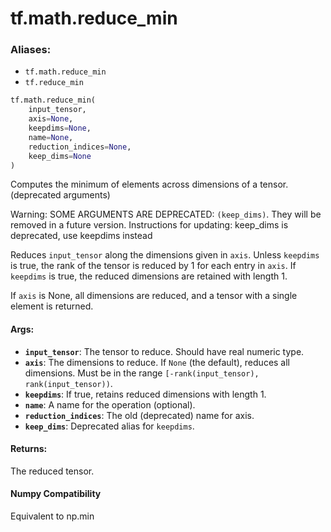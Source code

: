 <div itemscope itemtype="http://developers.google.com/ReferenceObject">
<meta itemprop="name" content="tf.math.reduce_min" />
<meta itemprop="path" content="Stable" />
</div>

# tf.math.reduce_min

### Aliases:

* `tf.math.reduce_min`
* `tf.reduce_min`

``` python
tf.math.reduce_min(
    input_tensor,
    axis=None,
    keepdims=None,
    name=None,
    reduction_indices=None,
    keep_dims=None
)
```

Computes the minimum of elements across dimensions of a tensor. (deprecated arguments)

Warning: SOME ARGUMENTS ARE DEPRECATED: `(keep_dims)`. They will be removed in a future version.
Instructions for updating:
keep_dims is deprecated, use keepdims instead

Reduces `input_tensor` along the dimensions given in `axis`.
Unless `keepdims` is true, the rank of the tensor is reduced by 1 for each
entry in `axis`. If `keepdims` is true, the reduced dimensions
are retained with length 1.

If `axis` is None, all dimensions are reduced, and a
tensor with a single element is returned.

#### Args:

* <b>`input_tensor`</b>: The tensor to reduce. Should have real numeric type.
* <b>`axis`</b>: The dimensions to reduce. If `None` (the default), reduces all
    dimensions. Must be in the range `[-rank(input_tensor),
    rank(input_tensor))`.
* <b>`keepdims`</b>: If true, retains reduced dimensions with length 1.
* <b>`name`</b>: A name for the operation (optional).
* <b>`reduction_indices`</b>: The old (deprecated) name for axis.
* <b>`keep_dims`</b>: Deprecated alias for `keepdims`.


#### Returns:

The reduced tensor.



#### Numpy Compatibility
Equivalent to np.min

